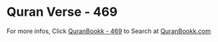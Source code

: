 # Quran Verse - 469 

For more infos, Click [QuranBookk - 469](https://www.quranbookk.com/quran/search?q=469) to Search at [QuranBookk.com](http://quranbookk.com/)